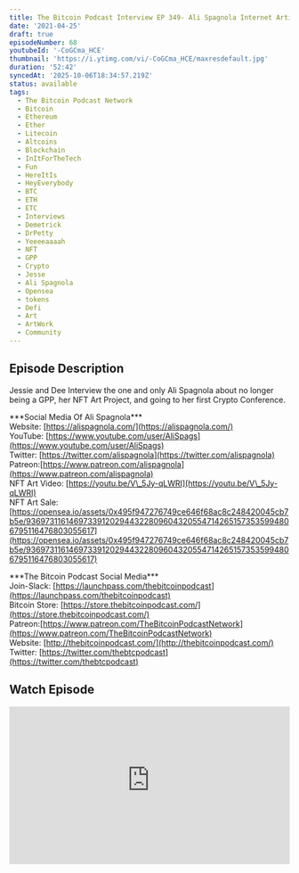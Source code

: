 ```yaml
---
title: The Bitcoin Podcast Interview EP 349- Ali Spagnola Internet Artist Pt II
date: '2021-04-25'
draft: true
episodeNumber: 68
youtubeId: '-CoGCma_HCE'
thumbnail: 'https://i.ytimg.com/vi/-CoGCma_HCE/maxresdefault.jpg'
duration: '52:42'
syncedAt: '2025-10-06T18:34:57.219Z'
status: available
tags:
  - The Bitcoin Podcast Network
  - Bitcoin
  - Ethereum
  - Ether
  - Litecoin
  - Altcoins
  - Blockchain
  - InItForTheTech
  - Fun
  - HereItIs
  - HeyEverybody
  - BTC
  - ETH
  - ETC
  - Interviews
  - Demetrick
  - DrPetty
  - Yeeeeaaaah
  - NFT
  - GPP
  - Crypto
  - Jesse
  - Ali Spagnola
  - Opensea
  - tokens
  - Defi
  - Art
  - ArtWork
  - Community
---
```

## Episode Description

Jessie and Dee Interview the one and only Ali Spagnola about  no longer being a GPP, her NFT Art Project,  and going to her first Crypto Conference.    
  
\*\*\*Social Media Of Ali Spagnola\*\*\*  
Website: [https://alispagnola.com/](https://alispagnola.com/)   
YouTube: [https://www.youtube.com/user/AliSpags](https://www.youtube.com/user/AliSpags)  
Twitter: [https://twitter.com/alispagnola](https://twitter.com/alispagnola)  
Patreon:[https://www.patreon.com/alispagnola](https://www.patreon.com/alispagnola)  
NFT Art Video: [https://youtu.be/V\_5Jy-qLWRI](https://youtu.be/V\_5Jy-qLWRI)  
NFT Art Sale:    
[https://opensea.io/assets/0x495f947276749ce646f68ac8c248420045cb7b5e/9369731161469733912029443228096043205547142651573535994806795116476803055617](https://opensea.io/assets/0x495f947276749ce646f68ac8c248420045cb7b5e/9369731161469733912029443228096043205547142651573535994806795116476803055617)  
  
\*\*\*The Bitcoin Podcast Social Media\*\*\*  
Join-Slack: [https://launchpass.com/thebitcoinpodcast](https://launchpass.com/thebitcoinpodcast)  
Bitcoin Store: [https://store.thebitcoinpodcast.com/](https://store.thebitcoinpodcast.com/)  
Patreon:[https://www.patreon.com/TheBitcoinPodcastNetwork](https://www.patreon.com/TheBitcoinPodcastNetwork)  
Website: [http://thebitcoinpodcast.com/](http://thebitcoinpodcast.com/)  
Twitter: [https://twitter.com/thebtcpodcast](https://twitter.com/thebtcpodcast)

## Watch Episode

<div style="position: relative; padding-bottom: 56.25%; height: 0; overflow: hidden;">
  <iframe
    src="https://www.youtube-nocookie.com/embed/-CoGCma_HCE"
    style="position: absolute; top: 0; left: 0; width: 100%; height: 100%;"
    frameborder="0"
    allow="accelerometer; autoplay; clipboard-write; encrypted-media; gyroscope; picture-in-picture"
    allowfullscreen
  ></iframe>
</div>

